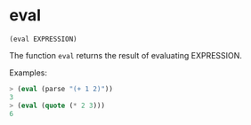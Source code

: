 # eval

`(eval EXPRESSION)`

The function `eval` returns the result of evaluating EXPRESSION.

Examples:

```lisp
> (eval (parse "(+ 1 2)"))
3
> (eval (quote (* 2 3)))
6
```
